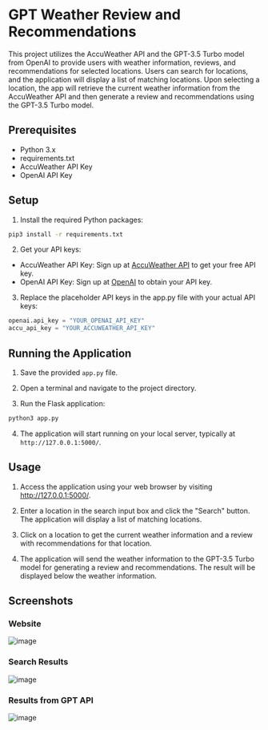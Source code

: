 # GPT Weather Review and Recommendations

This project utilizes the AccuWeather API and the GPT-3.5 Turbo model from OpenAI to provide users with weather information, reviews, and recommendations for selected locations. Users can search for locations, and the application will display a list of matching locations. Upon selecting a location, the app will retrieve the current weather information from the AccuWeather API and then generate a review and recommendations using the GPT-3.5 Turbo model.

## Prerequisites
- Python 3.x
- requirements.txt
- AccuWeather API Key
- OpenAI API Key


## Setup

1. Install the required Python packages:

```bash
pip3 install -r requirements.txt
```

2. Get your API keys:

- AccuWeather API Key: Sign up at [AccuWeather API](https://developer.accuweather.com/apis) to get your free API key.
- OpenAI API Key: Sign up at [OpenAI](https://platform.openai.com/) to obtain your API key.

3. Replace the placeholder API keys in the app.py file with your actual API keys:

```python
openai.api_key = "YOUR_OPENAI_API_KEY"
accu_api_key = "YOUR_ACCUWEATHER_API_KEY"
```

## Running the Application

1. Save the provided `app.py` file.

2. Open a terminal and navigate to the project directory.

3. Run the Flask application:

```bash
python3 app.py
```

4. The application will start running on your local server, typically at `http://127.0.0.1:5000/`.

## Usage

1. Access the application using your web browser by visiting http://127.0.0.1:5000/.

2. Enter a location in the search input box and click the "Search" button. The application will display a list of matching locations.

3. Click on a location to get the current weather information and a review with recommendations for that location.

4. The application will send the weather information to the GPT-3.5 Turbo model for generating a review and recommendations. The result will be displayed below the weather information.

## Screenshots

### Website

![image](https://github.com/Weyaxi/GPTWeather/assets/81961593/91e2969d-e1c3-4732-98e3-60e42b1f03fa)

### Search Results

![image](https://github.com/Weyaxi/GPTWeather/assets/81961593/b6e0527a-db8e-4c65-b639-b2d982367093)

### Results from GPT API

![image](https://github.com/Weyaxi/GPTWeather/assets/81961593/d9a41f66-1c2e-4c0b-aac8-12a15aeaa598)
